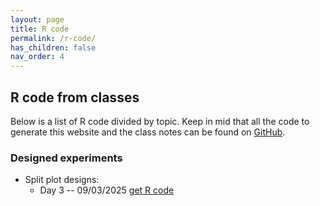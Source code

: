 ```yaml
---
layout: page
title: R code
permalink: /r-code/
has_children: false
nav_order: 4
---
```


## R code from classes 

Below is a list of R code divided by topic. 
Keep in mid that all the code to generate this website and the class notes can be found on [GitHub](https://github.com/stat870/fall2025). 

### Designed experiments 

- Split plot designs: 
  - Day 3 -- 09/03/2025 [get R code](../scripts/09032025_splitplot_inclass.Rmd) 


